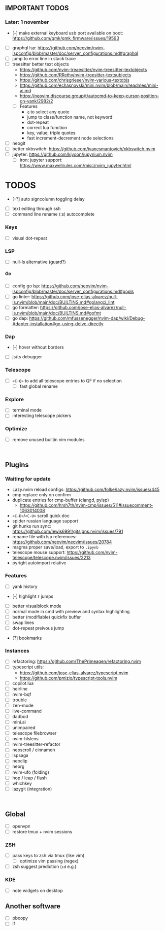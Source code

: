 ## IMPORTANT TODOS

### Later: 1 november
- [-] make external keyboard usb port available on boot: https://github.com/qmk/qmk_firmware/issues/19593
- [ ] graphql lsp: https://github.com/neovim/nvim-lspconfig/blob/master/doc/server_configurations.md#graphql
- [ ] jump to error line in stack trace
- [ ] treesitter better text objects 
    - https://github.com/nvim-treaesitter/nvim-treesitter-textobjects
    - https://github.com/RRethy/nvim-treesitter-textsubjects
    - https://github.com/chrisgrieser/nvim-various-textobjs
    - https://github.com/echasnovski/mini.nvim/blob/main/readmes/mini-ai.md
    - https://neovim.discourse.group/t/autocmd-to-keep-cursor-position-on-yank/2982/2
    - [ ] Features
        - `q` to select any quote
        - jump to class/function name, not keyword
        - dot-repeat
        - correct lua function
        - key, value, triple quotes
        - fast increment-decrement node selections
- [ ] neogit
- [ ] better xkbswitch: https://github.com/ivanesmantovich/xkbswitch.nvim
- [ ] jupyter: https://github.com/kiyoon/jupynium.nvim
    - [ ] iron: jupyter support: https://www.maxwellrules.com/misc/nvim_jupyter.html

# TODOS
- [-?] auto signcolumn toggling delay
- [ ] text editing through ssh
- [ ] command line rename (:s) autocomplete
### Keys
- [ ] visual dot-repeat
### LSP
- [ ] null-ls alternative (guard?)
##### Go
- [ ] config go lsp: https://github.com/neovim/nvim-lspconfig/blob/master/doc/server_configurations.md#gopls
- [ ] go linter: https://github.com/jose-elias-alvarez/null-ls.nvim/blob/main/doc/BUILTINS.md#golangci_lint
- [ ] go formatter: https://github.com/jose-elias-alvarez/null-ls.nvim/blob/main/doc/BUILTINS.md#gofmt
- [ ] go dap: https://github.com/mfussenegger/nvim-dap/wiki/Debug-Adapter-installation#go-using-delve-directly
### Dap
- [-] hover without borders
- [ ] js/ts debugger
### Telescope
- [ ] `<C-Q>` to add all telescope entries to QF if no selection
    - [ ] fast global rename
### Explore
- [ ] terminal mode
- [ ] interesting telescope pickers
### Optimize
- [ ] remove unused builtin vim modules

<br>

## Plugins
### Waiting for update
- Lazy.nvim reload configs: https://github.com/folke/lazy.nvim/issues/445
- cmp replace only on confirm
- duplicate entries for cmp-buffer (clangd, pylsp)
    - https://github.com/hrsh7th/nvim-cmp/issues/511#issuecomment-1063014008
- `<C-D>`/`<C-U>` scroll quick doc
- spider russian language support
- git hunks run sync: https://github.com/lewis6991/gitsigns.nvim/issues/791
- rename file with lsp references: https://github.com/neovim/neovim/issues/20784
- magma proper save/load, export to `.ipynb`
- telescope mouse support: https://github.com/nvim-telescope/telescope.nvim/issues/2213
- pyright autoimport relative
### Features
- [ ] yank history
- [-] highlight `f` jumps
- [ ] better visualblock mode
- [ ] normal mode in cmd with preview and syntax highlighting
- [ ] better (modifiable) quickfix buffer
- [ ] swap lines
- [ ] dot-repeat preivous jump
- [?] bookmarks
### Instances
- [ ] refactoring: https://github.com/ThePrimeagen/refactoring.nvim
- [ ] typescript utils:
    - https://github.com/jose-elias-alvarez/typescript.nvim
    - https://github.com/pmizio/typescript-tools.nvim
- [ ] copilot.lua
- [ ] heirline
- [ ] nvim-bqf
- [ ] trouble
- [ ] zen-mode
- [ ] live-command
- [ ] dadbod
- [ ] mini.ai
- [ ] unimpaired
- [ ] telescope filebrowser
- [ ] nvim-hlslens
- [ ] nvim-treesitter-refactor
- [ ] neoscroll / cinnamon
- [ ] lspsaga
- [ ] neoclip
- [ ] neorg
- [ ] nvim-ufo (folding)
- [ ] hop / leap / flash
- [ ] whichkey
- [ ] lazygit (integration)

<br>

## Global
- [ ] openvpn
- [ ] restore tmux + nvim sessions
### ZSH
- [ ] pass keys to zsh via tmux (like vim)
    - [ ] optimize vim passing (regex)
- [ ] zsh suggest prediction (`cd` e.g.)
### KDE
- [ ] note widgets on desktop

## Another software
- [ ] pbcopy
- [ ] lf
